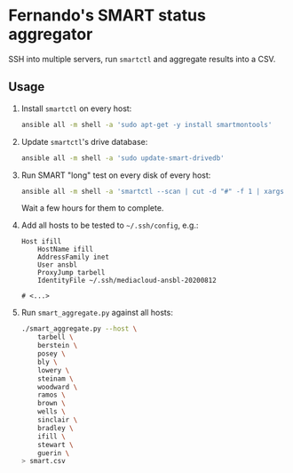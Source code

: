 # Fernando's SMART status aggregator

SSH into multiple servers, run `smartctl` and aggregate results into a CSV.


## Usage

1. Install `smartctl` on every host:

    ```bash
    ansible all -m shell -a 'sudo apt-get -y install smartmontools'
    ```

2. Update `smartctl`'s drive database:

    ```bash
    ansible all -m shell -a 'sudo update-smart-drivedb'
    ```

3. Run SMART "long" test on every disk of every host:

    ```bash
    ansible all -m shell -a 'smartctl --scan | cut -d "#" -f 1 | xargs -I {} smartctl -a {} -t long'
    ```
   
    Wait a few hours for them to complete.

4. Add all hosts to be tested to `~/.ssh/config`, e.g.:

    ```
    Host ifill
        HostName ifill
        AddressFamily inet
        User ansbl
        ProxyJump tarbell
        IdentityFile ~/.ssh/mediacloud-ansbl-20200812
   
    # <...>
    ```
5. Run `smart_aggregate.py` against all hosts:

   ```bash
   ./smart_aggregate.py --host \
       tarbell \
       berstein \
       posey \
       bly \
       lowery \
       steinam \
       woodward \
       ramos \
       brown \
       wells \
       sinclair \
       bradley \
       ifill \
       stewart \
       guerin \
   > smart.csv
   ```
